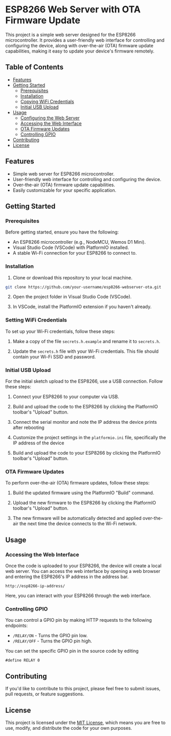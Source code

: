 
# ESP8266 Web Server with OTA Firmware Update

This project is a simple web server designed for the ESP8266 microcontroller. It provides a user-friendly web interface for controlling and configuring the device, along with over-the-air (OTA) firmware update capabilities, making it easy to update your device's firmware remotely.

## Table of Contents

- [Features](#features)
- [Getting Started](#getting-started)
  - [Prerequisites](#prerequisites)
  - [Installation](#installation)
  - [Copying WiFi Credentials](#copying-wifi-credentials)
  - [Initial USB Upload](#initial-usb-upload)
- [Usage](#usage)
  - [Configuring the Web Server](#configuring-the-web-server)
  - [Accessing the Web Interface](#accessing-the-web-interface)
  - [OTA Firmware Updates](#ota-firmware-updates)
  - [Controlling GPIO](#controlling-gpio)
- [Contributing](#contributing)
- [License](#license)

## Features

- Simple web server for ESP8266 microcontroller.
- User-friendly web interface for controlling and configuring the device.
- Over-the-air (OTA) firmware update capabilities.
- Easily customizable for your specific application.

## Getting Started

### Prerequisites

Before getting started, ensure you have the following:

- An ESP8266 microcontroller (e.g., NodeMCU, Wemos D1 Mini).
- Visual Studio Code (VSCode) with PlatformIO installed.
- A stable Wi-Fi connection for your ESP8266 to connect to.

### Installation

1. Clone or download this repository to your local machine.

```bash
git clone https://github.com/your-username/esp8266-webserver-ota.git
```

2. Open the project folder in Visual Studio Code (VSCode).

3. In VSCode, install the PlatformIO extension if you haven't already.

### Setting WiFi Credentials

To set up your Wi-Fi credentials, follow these steps:

1. Make a copy of the file `secrets.h.example` and rename it to `secrets.h`.

2. Update the `secrets.h` file with your Wi-Fi credentials. This file should contain your Wi-Fi SSID and password.

### Initial USB Upload

For the initial sketch upload to the ESP8266, use a USB connection. Follow these steps:

1. Connect your ESP8266 to your computer via USB.

2. Build and upload the code to the ESP8266 by clicking the PlatformIO toolbar's "Upload" button.

3. Connect the serial monitor and note the IP address the device prints after rebooting

4. Customize the project settings in the `platformio.ini` file, specifically the IP address of the device

5. Build and upload the code to your ESP8266 by clicking the PlatformIO toolbar's "Upload" button.

### OTA Firmware Updates

To perform over-the-air (OTA) firmware updates, follow these steps:

1. Build the updated firmware using the PlatformIO "Build" command.

2. Upload the new firmware to the ESP8266 by clicking the PlatformIO toolbar's "Upload" button.

3. The new firmware will be automatically detected and applied over-the-air the next time the device connects to the Wi-Fi network.

## Usage

### Accessing the Web Interface

Once the code is uploaded to your ESP8266, the device will create a local web server. You can access the web interface by opening a web browser and entering the ESP8266's IP address in the address bar.

```http
http://esp8266-ip-address/
```

Here, you can interact with your ESP8266 through the web interface.

### Controlling GPIO

You can control a GPIO pin by making HTTP requests to the following endpoints:

- `/RELAY/ON` - Turns the GPIO pin low.
- `/RELAY/OFF` - Turns the GPIO pin high.

You can set the specific GPIO pin in the source code by editing
```
#define RELAY 0
``` 


## Contributing

If you'd like to contribute to this project, please feel free to submit issues, pull requests, or feature suggestions.

## License

This project is licensed under the [MIT License](LICENSE), which means you are free to use, modify, and distribute the code for your own purposes.
